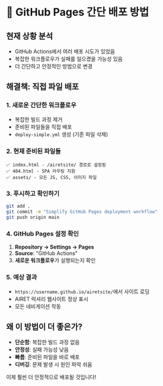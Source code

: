 # 🚀 GitHub Pages 간단 배포 방법

## 현재 상황 분석
- GitHub Actions에서 여러 배포 시도가 있었음
- 복잡한 워크플로우가 실패를 일으켰을 가능성 있음
- 더 간단하고 안정적인 방법으로 변경

## 해결책: 직접 파일 배포

### 1. 새로운 간단한 워크플로우
- 복잡한 빌드 과정 제거
- 준비된 파일들을 직접 배포
- `deploy-simple.yml` 생성 (기존 파일 삭제)

### 2. 현재 준비된 파일들
```
✅ index.html - /airetsite/ 경로로 설정됨
✅ 404.html - SPA 라우팅 지원
✅ assets/ - 모든 JS, CSS, 이미지 파일
```

### 3. 푸시하고 확인하기
```bash
git add .
git commit -m "Simplify GitHub Pages deployment workflow"
git push origin main
```

### 4. GitHub Pages 설정 확인
1. **Repository → Settings → Pages**
2. **Source**: "GitHub Actions" 
3. **새로운 워크플로우**가 실행되는지 확인

### 5. 예상 결과
- `https://username.github.io/airetsite/`에서 사이트 로딩
- AIRET 럭셔리 웹사이트 정상 표시
- 모든 네비게이션 작동

## 왜 이 방법이 더 좋은가?
- **단순함**: 복잡한 빌드 과정 없음
- **안정성**: 실패 가능성 낮음  
- **빠름**: 준비된 파일을 바로 배포
- **디버깅**: 문제 발생 시 원인 파악 쉬움

이제 훨씬 더 안정적으로 배포될 것입니다!